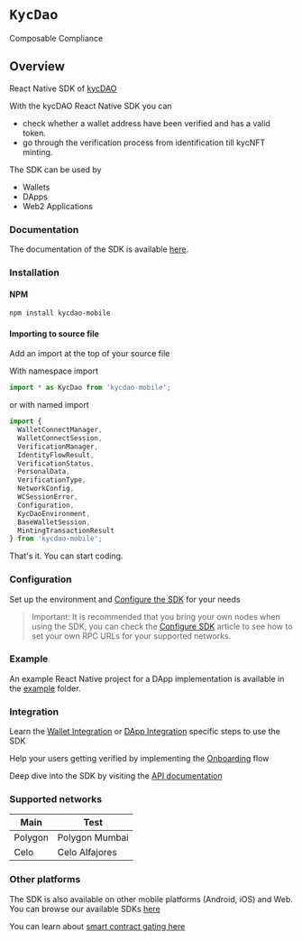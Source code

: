 # ``KycDao``

Composable Compliance

## Overview

React Native SDK of [kycDAO](https://kycdao.xyz/)

With the kycDAO React Native SDK you can 
- check whether a wallet address have been verified and has a valid token. 
- go through the verification process from identification till kycNFT minting.

The SDK can be used by
- Wallets
- DApps
- Web2 Applications

### Documentation

The documentation of the SDK is available [here](https://docs.kycdao.xyz/mobilesdk/react-native-sdk/).

### Installation

#### NPM

```sh
npm install kycdao-mobile
```

#### Importing to source file

Add an import at the top of your source file

With namespace import

```js
import * as KycDao from 'kycdao-mobile';
```

or with named import

```js
import {
  WalletConnectManager, 
  WalletConnectSession, 
  VerificationManager, 
  IdentityFlowResult, 
  VerificationStatus, 
  PersonalData, 
  VerificationType, 
  NetworkConfig,
  WCSessionError,
  Configuration,
  KycDaoEnvironment,
  BaseWalletSession,
  MintingTransactionResult
} from 'kycdao-mobile';
```

That's it. You can start coding.

### Configuration

Set up the environment and [Configure the SDK](https://docs.kycdao.xyz/mobilesdk/react-native-sdk/configuresdk/) for your needs

> Important: It is recommended that you bring your own nodes when using the SDK, you can check the [Configure SDK](https://docs.kycdao.xyz/mobilesdk/react-native-sdk/configuresdk/) article to see how to set your own RPC URLs for your supported networks.

### Example

An example React Native project for a DApp implementation is available in the [example](https://github.com/kycdao/react-native/tree/main/example) folder.

### Integration

Learn the [Wallet Integration](https://docs.kycdao.xyz/mobilesdk/react-native-sdk/walletintegration/) or [DApp Integration](https://docs.kycdao.xyz/mobilesdk/react-native-sdk/dappandweb2/) specific steps to use the SDK

Help your users getting verified by implementing the [Onboarding](https://docs.kycdao.xyz/mobilesdk/react-native-sdk/onboarding/) flow

Deep dive into the SDK by visiting the [API documentation](https://docs.kycdao.xyz/mobilesdk/react-native-sdk/api/)

### Supported networks

Main | Test
--- | ---
Polygon | Polygon Mumbai
Celo | Celo Alfajores


### Other platforms

The SDK is also available on other mobile platforms (Android, iOS) and Web. 
You can browse our available SDKs [here](https://docs.kycdao.xyz/)

You can learn about [smart contract gating here](https://docs.kycdao.xyz/smartcontracts/)
